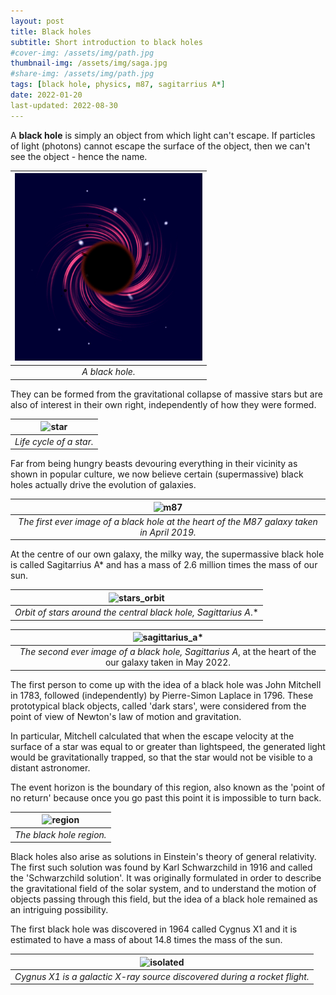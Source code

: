 ```yaml
---
layout: post
title: Black holes
subtitle: Short introduction to black holes
#cover-img: /assets/img/path.jpg
thumbnail-img: /assets/img/saga.jpg
#share-img: /assets/img/path.jpg
tags: [black hole, physics, m87, sagitarrius A*]
date: 2022-01-20
last-updated: 2022-08-30
---
```


A **black hole** is simply an object from which light can't escape. If particles of light (photons) cannot escape the surface of the object, then we can't see the object - hence the name. 

|<img src="/assets/img/bh.gif" alt="isolated" width="300"/>| 
|:--:| 
| *A black hole.* |


They can be formed from the gravitational collapse of massive stars but are also of interest in their own right, independently of how they were formed. 

| ![star](https://user-images.githubusercontent.com/51001263/73226997-ece4a380-4169-11ea-973a-69dec5844b62.jpg)| 
|:--:| 
| *Life cycle of a star.* |

Far from being hungry beasts devouring everything in their vicinity as shown in popular culture, we now believe certain (supermassive) black holes actually drive the evolution of galaxies. 

| ![m87](https://user-images.githubusercontent.com/51001263/73227201-9d52a780-416a-11ea-9b9c-45c37920293d.png) | 
|:--:| 
| *The first ever image of a black hole at the heart of the M87 galaxy taken in April 2019.* |

At the centre of our own galaxy, the milky way, the supermassive black hole is called Sagitarrius A* and has a mass of 2.6 million times the mass of our sun.

| ![stars_orbit](https://user-images.githubusercontent.com/51001263/73226718-f588aa00-4168-11ea-95b4-5cb100166879.gif) | 
|:--:| 
| *Orbit of stars around the central black hole, Sagittarius A*.* |

| ![sagittarius_a*](https://user-images.githubusercontent.com/51001263/187797376-97e93520-228f-472f-80f5-106860f2ceae.jpg) | 
|:--:| 
| *The second ever image of a black hole, Sagittarius A*, at the heart of the our galaxy taken in May 2022.|

The first person to come up with the idea of a black hole was John Mitchell in 1783, followed (independently) by Pierre-Simon Laplace in 1796. These prototypical black objects, called 'dark stars', were considered from the point of view of Newton's law of motion and gravitation. 

In particular, Mitchell calculated that when the escape velocity at the surface of a star was equal to or greater than lightspeed, the generated light would be gravitationally trapped, so that the star would not be visible to a distant astronomer. 

The event horizon is the boundary of this region, also known as the 'point of no return' because once you go past this point it is impossible to turn back. 

|![region](https://user-images.githubusercontent.com/51001263/73227385-54e7b980-416b-11ea-83bd-dbd1c0636375.png) | 
|:--:| 
| *The black hole region.* |

Black holes also arise as solutions in Einstein's theory of general relativity. The first such solution was found by Karl Schwarzchild in 1916 and called the 'Schwarzchild solution'. It was originally formulated in order to describe the gravitational field of the solar system, and to understand the motion of objects passing through this field, but the idea of a black hole remained as an intriguing possibility. 

The first black hole was discovered in 1964 called Cygnus X1 and it is estimated to have a mass of about 14.8 times the mass of the sun.

|<img src="https://user-images.githubusercontent.com/51001263/73227709-4b128600-416c-11ea-91e7-304c3cbfaa8d.png" alt="isolated" width="400"/> | 
|:--:| 
| *Cygnus X1 is a galactic X-ray source discovered during a rocket flight.* |
